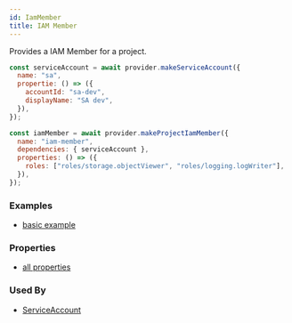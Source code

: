 ```yaml
---
id: IamMember
title: IAM Member
---
```


Provides a IAM Member for a project.

```js
const serviceAccount = await provider.makeServiceAccount({
  name: "sa",
  propertie: () => ({
    accountId: "sa-dev",
    displayName: "SA dev",
  }),
});

const iamMember = await provider.makeProjectIamMember({
  name: "iam-member",
  dependencies: { serviceAccount },
  properties: () => ({
    roles: ["roles/storage.objectViewer", "roles/logging.logWriter"],
  }),
});
```

### Examples

- [basic example](https://github.com/grucloud/grucloud/blob/main/examples/google/iam/iac.js#L7)

### Properties

- [all properties](https://cloud.google.com/compute/docs/reference/rest/v1/addresses/insert#request-body)

### Used By

- [ServiceAccount](./ServiceAccount)
